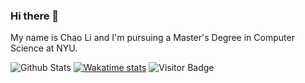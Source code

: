 ### Hi there 👋

My name is Chao Li and I'm pursuing a Master's Degree in Computer Science at NYU. 

<!--
**chaoli95/chaoli95** is a ✨ _special_ ✨ repository because its `README.md` (this file) appears on your GitHub profile.

Here are some ideas to get you started:

- 🔭 I’m currently working on ...
- 🌱 I’m currently learning ...
- 👯 I’m looking to collaborate on ...
- 🤔 I’m looking for help with ...
- 💬 Ask me about ...
- 📫 How to reach me: ...
- 😄 Pronouns: ...
- ⚡ Fun fact: ...
-->

![Github Stats](https://github-readme-stats.vercel.app/api?username=chaoli95&count_private=true&show_icons=true&include_all_commits=true)
[![Wakatime stats](https://github-readme-stats.vercel.app/api/wakatime?username=chaoli95)](https://github.com/anuraghazra/github-readme-stats)
![Visitor Badge](https://visitor-badge.laobi.icu/badge?page_id=chaoli95.chaoli95)
